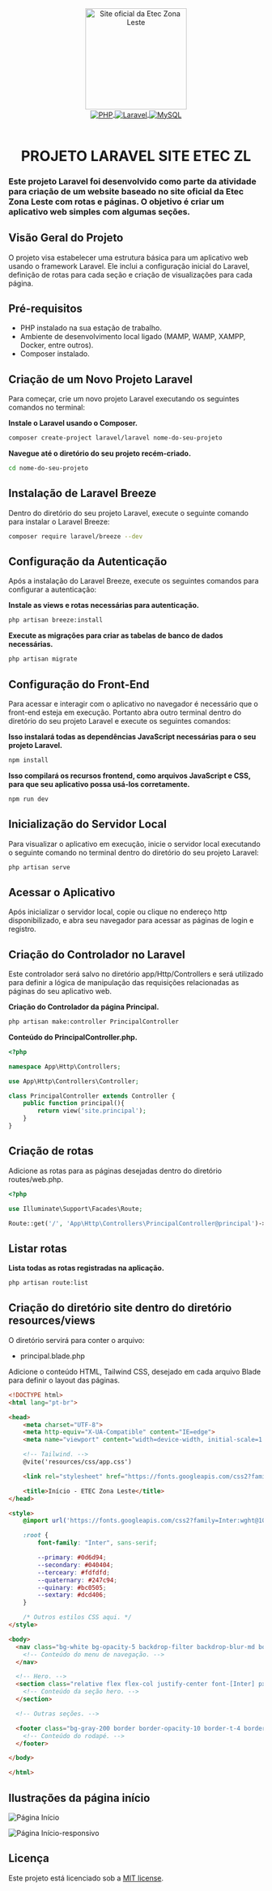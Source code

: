 <div align="center">
  <a href="https://www.eteczonaleste.com.br/" title="Site oficial da Etec Zona Leste" target="_blank" rel='noopener noreferrer'>
    <img src="public/etec.png" width="200" alt="Site oficial da Etec Zona Leste">
  </a>
</div>

<div align="center">    
  <a href="https://www.php.net/docs.php" title="PHP | DOC" target="_blank" rel='noopener noreferrer'>
    <img align="center" alt="PHP" src="https://img.shields.io/badge/PHP-777BB4?style=for-the-badge&logo=php&logoColor=white" />
  </a>

  <a href="https://laravel.com/docs/11.x" title="Laravel | DOC" target="_blank" rel='noopener noreferrer'>
    <img align="center" alt="Laravel" src="https://img.shields.io/badge/Laravel-FF2D20?style=for-the-badge&logo=laravel&logoColor=white" />
  </a>

  <a href="https://dev.mysql.com/doc/" title="MySQL | DOC" target="_blank" rel='noopener noreferrer'>
    <img align="center" alt="MySQL" src="https://img.shields.io/badge/MySQL-00000F?style=for-the-badge&logo=mysql&logoColor=white" />
  </a>
</div><br />

<div align="center">
  <h1>PROJETO LARAVEL SITE ETEC ZL</h1>
</div>

### Este projeto Laravel foi desenvolvido como parte da atividade para criação de um website baseado no site oficial da Etec Zona Leste com rotas e páginas. O objetivo é criar um aplicativo web simples com algumas seções.

## Visão Geral do Projeto

O projeto visa estabelecer uma estrutura básica para um aplicativo web usando o framework Laravel. Ele inclui a configuração inicial do Laravel, definição de rotas para cada seção e criação de visualizações para cada página.

## Pré-requisitos

- PHP instalado na sua estação de trabalho.
- Ambiente de desenvolvimento local ligado (MAMP, WAMP, XAMPP, Docker, entre outros).
- Composer instalado.

## Criação de um Novo Projeto Laravel

Para começar, crie um novo projeto Laravel executando os seguintes comandos no terminal:

**Instale o Laravel usando o Composer.**
```bash
composer create-project laravel/laravel nome-do-seu-projeto
```

**Navegue até o diretório do seu projeto recém-criado.**
```bash
cd nome-do-seu-projeto
```

## Instalação de Laravel Breeze

Dentro do diretório do seu projeto Laravel, execute o seguinte comando para instalar o Laravel Breeze:

```bash
composer require laravel/breeze --dev
```

## Configuração da Autenticação

Após a instalação do Laravel Breeze, execute os seguintes comandos para configurar a autenticação:

**Instale as views e rotas necessárias para autenticação.**
```bash
php artisan breeze:install
```

**Execute as migrações para criar as tabelas de banco de dados necessárias.**
```bash
php artisan migrate
```

## Configuração do Front-End

Para acessar e interagir com o aplicativo no navegador é necessário que o front-end esteja em execução. Portanto abra outro terminal dentro do diretório do seu projeto Laravel e execute os seguintes comandos:

**Isso instalará todas as dependências JavaScript necessárias para o seu projeto Laravel.**
```bash
npm install
```

**Isso compilará os recursos frontend, como arquivos JavaScript e CSS, para que seu aplicativo possa usá-los corretamente.**
```bash
npm run dev
```

## Inicialização do Servidor Local

Para visualizar o aplicativo em execução, inicie o servidor local executando o seguinte comando no terminal dentro do diretório do seu projeto Laravel:

```bash
php artisan serve
```

## Acessar o Aplicativo

Após inicializar o servidor local, copie ou clique no endereço http disponibilizado, e abra seu navegador para acessar as páginas de login e registro.

## Criação do Controlador no Laravel

Este controlador será salvo no diretório app/Http/Controllers e será utilizado para definir a lógica de manipulação das requisições relacionadas as páginas do seu aplicativo web.

**Criação do Controlador da página Principal.**
```bash
php artisan make:controller PrincipalController
```

**Conteúdo do PrincipalController.php.**
```php
<?php

namespace App\Http\Controllers;

use App\Http\Controllers\Controller;

class PrincipalController extends Controller {
    public function principal(){
        return view('site.principal');
    }
}
```
## Criação de rotas

Adicione as rotas para as páginas desejadas dentro do diretório routes/web.php.

```php
<?php

use Illuminate\Support\Facades\Route;

Route::get('/', 'App\Http\Controllers\PrincipalController@principal')->name('site.index');
```

## Listar rotas

**Lista todas as rotas registradas na aplicação.**
```bash
php artisan route:list
```

## Criação do diretório site dentro do diretório resources/views

O diretório servirá para conter o arquivo:
- principal.blade.php

Adicione o conteúdo HTML, Tailwind CSS, desejado em cada arquivo Blade para definir o layout das páginas.

```html
<!DOCTYPE html>
<html lang="pt-br">

<head>
    <meta charset="UTF-8">
    <meta http-equiv="X-UA-Compatible" content="IE=edge">
    <meta name="viewport" content="width=device-width, initial-scale=1.0">

    <!-- Tailwind. -->
    @vite('resources/css/app.css')

    <link rel="stylesheet" href="https://fonts.googleapis.com/css2?family=Material+Symbols+Outlined:opsz,wght,FILL,GRAD@24,400,0,0" />

    <title>Início - ETEC Zona Leste</title>
</head>

<style>
    @import url('https://fonts.googleapis.com/css2?family=Inter:wght@100..900&display=swap');

    :root {
        font-family: "Inter", sans-serif;

        --primary: #0d6d94;
        --secondary: #040404;
        --terceary: #fdfdfd;
        --quaternary: #247c94;
        --quinary: #bc0505;
        --sextary: #dcd406;
    }

    /* Outros estilos CSS aqui. */
</style>

<body>
  <nav class="bg-white bg-opacity-5 backdrop-filter backdrop-blur-md border border-opacity-10 border-white p-4 fixed top-0 left-0 w-full z-40">
    <!-- Conteúdo do menu de navegação. -->
  </nav>

  <!-- Hero. -->
  <section class="relative flex flex-col justify-center font-[Inter] px-12 py-8 pt-30 z-30" style="height: 100vh">
    <!-- Conteúdo da seção hero. -->
  </section>

  <!-- Outras seções. -->

  <footer class="bg-gray-200 border border-opacity-10 border-t-4 border-red-800 text-gray-900 pt-10 pb-5">
    <!-- Conteúdo do rodapé. -->
  </footer>

</body>

</html>
```

## Ilustrações da página início 

![Página Início](public/inicio.png)

![Página Início-responsivo](public/responsivo.png)

## Licença

Este projeto está licenciado sob a [MIT license](https://opensource.org/licenses/MIT).
